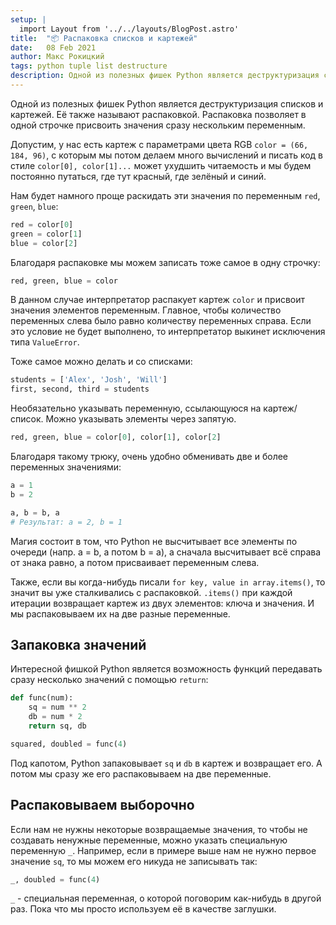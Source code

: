 ```yaml
---
setup: |
  import Layout from '../../layouts/BlogPost.astro'
title:  "📦 Распаковка списков и картежей"
date:   08 Feb 2021
author: Макс Рокицкий
tags: python tuple list destructure
description: Одной из полезных фишек Python является деструктуризация списков и картежей. Её также называют распаковкой. Распаковка позволяет в одной строчке присвоить значения сразу нескольким переменным.
---
```


Одной из полезных фишек Python является деструктуризация списков и картежей. Её также называют распаковкой. Распаковка позволяет в одной строчке присвоить значения сразу нескольким переменным.

Допустим, у нас есть картеж с параметрами цвета RGB `color = (66, 184, 96)`, с которым мы потом делаем много вычислений и писать код в стиле `color[0], color[1]...` может ухудшить читаемость и мы будем постоянно путаться, где тут красный, где зелёный и синий. 

Нам будет намного проще раскидать эти значения по переменным `red`, `green`, `blue`:

```python
red = color[0]
green = color[1]
blue = color[2]
```

Благодаря распаковке мы можем записать тоже самое в одну строчку:

```python
red, green, blue = color
```

<!--more-->

В данном случае интерпретатор распакует картеж `color` и присвоит значения элементов переменным. Главное, чтобы количество переменных слева было равно количеству переменных справа. Если это условие не будет выполнено, то интерпретатор выкинет исключения типа `ValueError`.

Тоже самое можно делать и со списками:

```python
students = ['Alex', 'Josh', 'Will']
first, second, third = students
```

Необязательно указывать переменную, ссылающуюся на картеж/список. Можно указывать элементы через запятую.

```python
red, green, blue = color[0], color[1], color[2]
```

Благодаря такому трюку, очень удобно обменивать две и более переменных значениями:

```python
a = 1
b = 2

a, b = b, a
# Результат: a = 2, b = 1
```

Магия состоит в том, что Python не высчитывает все элементы по очереди (напр. a = b, а потом b = a), а сначала высчитывает всё справа от знака равно, а потом присваивает переменным слева.

Также, если вы когда-нибудь писали `for key, value in array.items()`, то значит вы уже сталкивались с распаковкой. `.items()` при каждой итерации возвращает картеж из двух элементов: ключа и значения. И мы распаковываем их на две разные переменные.

## Запаковка значений

Интересной фишкой Python является возможность функций передавать сразу несколько значений с помощью `return`:

```python
def func(num):
    sq = num ** 2
    db = num * 2
    return sq, db

squared, doubled = func(4)
```

Под капотом, Python запаковывает `sq` и `db` в картеж и возвращает его. А потом мы сразу же его распаковываем на две переменные.

## Распаковываем выборочно

Если нам не нужны некоторые возвращаемые значения, то чтобы не создавать ненужные переменные, можно указать специальную переменную `_`. Например, если в примере выше нам не нужно первое значение `sq`, то мы можем его никуда не записывать так:

```python
_, doubled = func(4)
```

`_` - специальная переменная, о которой поговорим как-нибудь в другой раз. Пока что мы просто используем её в качестве заглушки. 